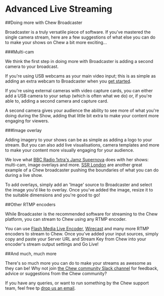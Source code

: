 # Advanced Live Streaming

##Doing more with Chew Broadcaster

Broadcaster is a truly versatile piece of software. If you've mastered the single camera stream, here are a few suggestions of what else you can do to make your shows on Chew a bit more exciting...

###Multi-cam 

We think the first step in doing more with Broadcaster is adding a second camera to your broadcast. 

If you're using USB webcams as your main video input; this is as simple as adding an extra webcam to Broadcaster when you [get started](http://chew.tv/guide/broadcaster/getting_started). 

If you're using external cameras with video capture cards, you can either add a USB camera to your setup (which is often what we do) or, if you're able to, adding a second camera and capture card. 

A second camera gives your audience the ability to see more of what you're doing during the Show, adding that little bit extra to make your content more engaging for viewers. 

###Image overlay

Adding imagery to your shows can be as simple as adding a logo to your stream. But you can also add live visualisations, camera templates and more to make your content more visually engaging for your audience. 

We love what [BBC Radio 1xtra's Jamz Supernova](http://chew.tv/futurebounce) does with her shows: multi-cam, image overlays and more. 
[SSR London](https://chew.tv/ssr-london) are another great example of a Chew broadcaster pushing the boundaries of what you can do during a live show. 

To add overlays, simply add an 'Image' source to Broadcaster and select the image you'd like to overlay. Once you've added the image, resize it to the suitable dimensions and you're good to go! 

##Other RTMP encoders

While Broadcaster is the recommended software for streaming to the Chew platform, you can stream to Chew using any RTMP encoder. 

You can use [Flash Media Live Encoder](http://www.adobe.com/uk/products/flash-media-encoder.html), [Wirecast](http://www.telestream.net/wirecast/overview.htm) and many more RTMP encoders to stream to Chew. Once you've added your input sources, simply copy and paste your Server URL and Stream Key from Chew into your encoder's stream output settings and Go Live!  

##And much, much more

There's so much more you can do to make your streams as awesome as they can be! Why not join [the Chew community Slack channel](http://slack.chew.tv) for feedback, advice or suggestions from the Chew community? 

If you have any queries, or want to run something by the Chew support team, feel free tp [drop us an email](mailto:support@chew.tv).
